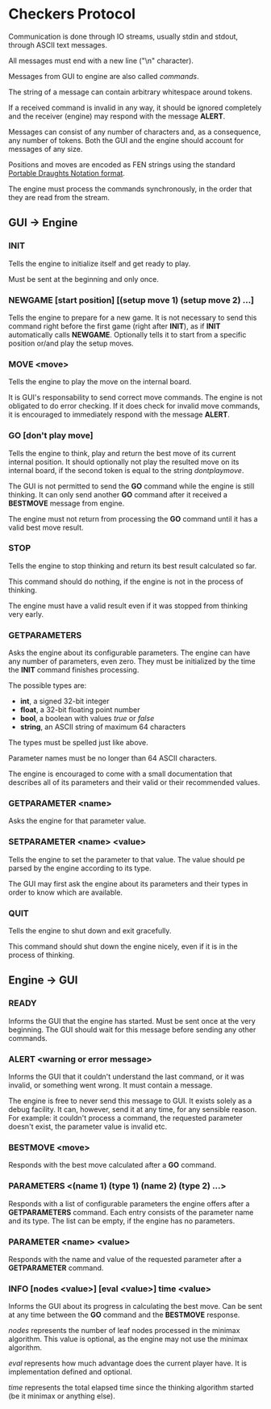 # Checkers Protocol

Communication is done through IO streams, usually stdin and stdout, through ASCII text messages.

All messages must end with a new line ("\n" character).

Messages from GUI to engine are also called *commands*.

The string of a message can contain arbitrary whitespace around tokens.

If a received command is invalid in any way, it should be ignored completely and the receiver (engine) may respond
with the message **ALERT**.

Messages can consist of any number of characters and, as a consequence, any number of tokens. Both the GUI and the
engine should account for messages of any size.

Positions and moves are encoded as FEN strings using the standard
[Portable Draughts Notation format](https://en.wikipedia.org/wiki/Portable_Draughts_Notation).

The engine must process the commands synchronously, in the order that they are read from the stream.

## GUI -> Engine

### INIT

Tells the engine to initialize itself and get ready to play.

Must be sent at the beginning and only once.

### NEWGAME [start position] [(setup move 1) (setup move 2) ...]

Tells the engine to prepare for a new game. It is not necessary to send this command right before the first game
(right after **INIT**), as if **INIT** automatically calls **NEWGAME**. Optionally tells it to start from a
specific position or/and play the setup moves.

### MOVE \<move\>

Tells the engine to play the move on the internal board.

It is GUI's responsability to send correct move commands. The engine is not obligated to do error checking. If it
does check for invalid move commands, it is encouraged to immediately respond with the message **ALERT**.

### GO [don't play move]

Tells the engine to think, play and return the best move of its current internal position. It should optionally not
play the resulted move on its internal board, if the second token is equal to the string *dontplaymove*.

The GUI is not permitted to send the **GO** command while the engine is still thinking. It can only send another **GO**
command after it received a **BESTMOVE** message from engine.

The engine must not return from processing the **GO** command until it has a valid best move result.

### STOP

Tells the engine to stop thinking and return its best result calculated so far.

This command should do nothing, if the engine is not in the process of thinking.

The engine must have a valid result even if it was stopped from thinking very early.

### GETPARAMETERS

Asks the engine about its configurable parameters. The engine can have any number of parameters, even zero. They must
be initialized by the time the **INIT** command finishes processing.

The possible types are:

- **int**, a signed 32-bit integer
- **float**, a 32-bit floating point number
- **bool**, a boolean with values *true* or *false*
- **string**, an ASCII string of maximum 64 characters

The types must be spelled just like above.

Parameter names must be no longer than 64 ASCII characters.

The engine is encouraged to come with a small documentation that describes all of its parameters and their valid or
their recommended values.

### GETPARAMETER \<name\>

Asks the engine for that parameter value.

### SETPARAMETER \<name\> \<value\>

Tells the engine to set the parameter to that value. The value should pe parsed by the engine according to its type.

The GUI may first ask the engine about its parameters and their types in order to know which are available.

### QUIT

Tells the engine to shut down and exit gracefully.

This command should shut down the engine nicely, even if it is in the process of thinking.

## Engine -> GUI

### READY

Informs the GUI that the engine has started. Must be sent once at the very beginning. The GUI should wait for this
message before sending any other commands.

### ALERT \<warning or error message\>

Informs the GUI that it couldn't understand the last command, or it was invalid, or something went wrong.
It must contain a message.

The engine is free to never send this message to GUI. It exists solely as a debug facility. It can, however, send it
at any time, for any sensible reason. For example: it couldn't process a command, the requested parameter
doesn't exist, the parameter value is invalid etc.

### BESTMOVE \<move\>

Responds with the best move calculated after a **GO** command.

### PARAMETERS \<(name 1) (type 1) (name 2) (type 2) ...\>

Responds with a list of configurable parameters the engine offers after a **GETPARAMETERS** command. Each entry
consists of the parameter name and its type. The list can be empty, if the engine has no parameters.

### PARAMETER \<name\> \<value\>

Responds with the name and value of the requested parameter after a **GETPARAMETER** command.

### INFO [nodes \<value\>] [eval \<value\>] time \<value\>

Informs the GUI about its progress in calculating the best move. Can be sent at any time between the **GO**
command and the **BESTMOVE** response.

*nodes* represents the number of leaf nodes processed in the minimax algorithm. This value is optional,
as the engine may not use the minimax algorithm.

*eval* represents how much advantage does the current player have. It is implementation defined and optional.

*time* represents the total elapsed time since the thinking algorithm started (be it minimax or anything else).
